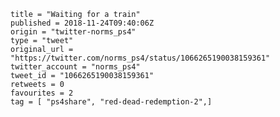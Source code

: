 ```
title = "Waiting for a train"
published = 2018-11-24T09:40:06Z
origin = "twitter-norms_ps4"
type = "tweet"
original_url = "https://twitter.com/norms_ps4/status/1066265190038159361"
twitter_account = "norms_ps4"
tweet_id = "1066265190038159361"
retweets = 0
favourites = 2
tag = [ "ps4share", "red-dead-redemption-2",]
```

<p class='image'><img src='https://mnf.m17s.net/2018/11/24/Dswiib8XgAAOblW.jpg' alt=''></p>

